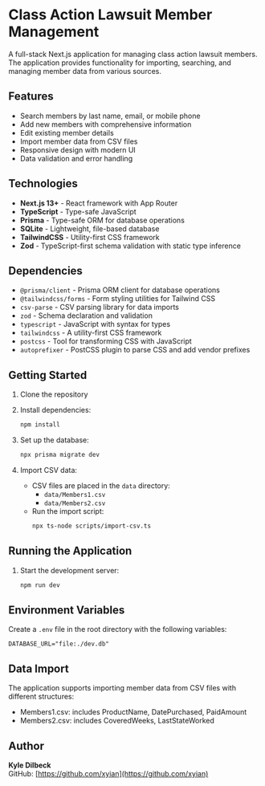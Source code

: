 # Class Action Lawsuit Member Management

A full-stack Next.js application for managing class action lawsuit members. The application provides functionality for importing, searching, and managing member data from various sources.

## Features

- Search members by last name, email, or mobile phone
- Add new members with comprehensive information
- Edit existing member details
- Import member data from CSV files
- Responsive design with modern UI
- Data validation and error handling

## Technologies

- **Next.js 13+** - React framework with App Router
- **TypeScript** - Type-safe JavaScript
- **Prisma** - Type-safe ORM for database operations
- **SQLite** - Lightweight, file-based database
- **TailwindCSS** - Utility-first CSS framework
- **Zod** - TypeScript-first schema validation with static type inference

## Dependencies

- `@prisma/client` - Prisma ORM client for database operations
- `@tailwindcss/forms` - Form styling utilities for Tailwind CSS
- `csv-parse` - CSV parsing library for data imports
- `zod` - Schema declaration and validation
- `typescript` - JavaScript with syntax for types
- `tailwindcss` - A utility-first CSS framework
- `postcss` - Tool for transforming CSS with JavaScript
- `autoprefixer` - PostCSS plugin to parse CSS and add vendor prefixes

## Getting Started

1. Clone the repository
2. Install dependencies:
   ```bash
   npm install
   ```
3. Set up the database:
   ```bash
   npx prisma migrate dev
   ```

5. Import CSV data:
   - CSV files are placed in the `data` directory:
     - `data/Members1.csv`
     - `data/Members2.csv`
   - Run the import script:
     ```bash
     npx ts-node scripts/import-csv.ts
     ```

## Running the Application

1. Start the development server:
   ```bash
   npm run dev
   ```

## Environment Variables

Create a `.env` file in the root directory with the following variables:
```
DATABASE_URL="file:./dev.db"
```

## Data Import

The application supports importing member data from CSV files with different structures:
- Members1.csv: includes ProductName, DatePurchased, PaidAmount
- Members2.csv: includes CoveredWeeks, LastStateWorked

## Author

**Kyle Dilbeck**  
GitHub: [https://github.com/xyian](https://github.com/xyian)
